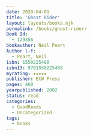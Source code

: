 ```yaml
---
date: 2020-04-01
title: 'Ghost Rider'
layout: layouts/books.njk
permalink: /books/ghost-rider/
Book Id:
  - 129356
bookauthor: Neil Peart
Author l-f:
  - Peart, Neil
isbn: 1550225480
isbn13: 9781550225488
myrating: ★★★★★
publisher: ECW Press
pages: 460
yearpublished: 2002
status: read
categories:
  - GoodReads
  - Uncategorized
tags:
  - books
---
```

